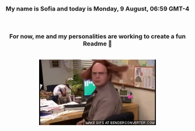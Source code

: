 


<div align="center">
<h3 >My name is Sofia and today is Monday, 9 August, 06:59 GMT-4</h3><br>
<h3 >For now, me and my personalities are working to create a fun Readme 👋
</h3><br>
<img src='img/dwight.gif' alt='working...'/>
</div>
